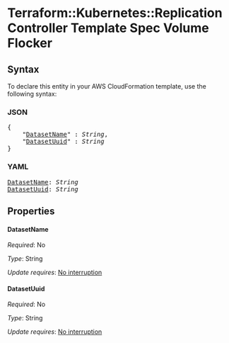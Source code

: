 # Terraform::Kubernetes::ReplicationController Template Spec Volume Flocker

## Syntax

To declare this entity in your AWS CloudFormation template, use the following syntax:

### JSON

<pre>
{
    "<a href="#datasetname" title="DatasetName">DatasetName</a>" : <i>String</i>,
    "<a href="#datasetuuid" title="DatasetUuid">DatasetUuid</a>" : <i>String</i>
}
</pre>

### YAML

<pre>
<a href="#datasetname" title="DatasetName">DatasetName</a>: <i>String</i>
<a href="#datasetuuid" title="DatasetUuid">DatasetUuid</a>: <i>String</i>
</pre>

## Properties

#### DatasetName

_Required_: No

_Type_: String

_Update requires_: [No interruption](https://docs.aws.amazon.com/AWSCloudFormation/latest/UserGuide/using-cfn-updating-stacks-update-behaviors.html#update-no-interrupt)

#### DatasetUuid

_Required_: No

_Type_: String

_Update requires_: [No interruption](https://docs.aws.amazon.com/AWSCloudFormation/latest/UserGuide/using-cfn-updating-stacks-update-behaviors.html#update-no-interrupt)

